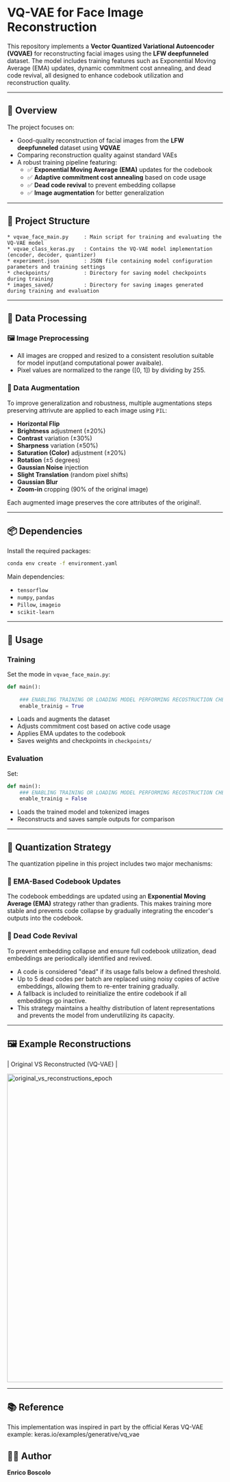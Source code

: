 # VQ-VAE for Face Image Reconstruction

This repository implements a **Vector Quantized Variational Autoencoder (VQVAE)** for reconstructing facial images using the **LFW deepfunneled** dataset. The model includes training features such as Exponential Moving Average (EMA) updates, dynamic commitment cost annealing, and dead code revival, all designed to enhance codebook utilization and reconstruction quality.

---

## 🧠 Overview

The project focuses on:
- Good-quality reconstruction of facial images from the **LFW deepfunneled** dataset using **VQVAE**
- Comparing reconstruction quality against standard VAEs
- A robust training pipeline featuring:
  - ✅ **Exponential Moving Average (EMA)** updates for the codebook 
  - ✅ **Adaptive commitment cost annealing** based on code usage
  - ✅ **Dead code revival** to prevent embedding collapse
  - ✅ **Image augmentation** for better generalization

---

## 📁 Project Structure

```
* vqvae_face_main.py     : Main script for training and evaluating the VQ-VAE model  
* vqvae_class_keras.py   : Contains the VQ-VAE model implementation (encoder, decoder, quantizer)  
* experiment.json        : JSON file containing model configuration parameters and training settings  
* checkpoints/           : Directory for saving model checkpoints during training  
* images_saved/          : Directory for saving images generated during training and evaluation  
```

---

## 🧪 Data Processing

### 🖼️ Image Preprocessing
- All images are cropped and resized to a consistent resolution suitable for model input(and computational power avaibale).
- Pixel values are normalized to the range \([0, 1]\) by dividing by 255.

### 🔁 Data Augmentation
To improve generalization and robustness, multiple augmentations steps preserving attrivute are applied to each image using `PIL`:
- **Horizontal Flip**
- **Brightness** adjustment (±20%)
- **Contrast** variation (±30%)
- **Sharpness** variation (±50%)
- **Saturation (Color)** adjustment (±20%)
- **Rotation** (±5 degrees)
- **Gaussian Noise** injection
- **Slight Translation** (random pixel shifts)
- **Gaussian Blur**
- **Zoom-in** cropping (90% of the original image)

Each augmented image preserves the core attributes of the original!.

---

## 📦 Dependencies

Install the required packages:

```bash
conda env create -f environment.yaml
```

Main dependencies:
- `tensorflow`
- `numpy`, `pandas`
- `Pillow`, `imageio`
- `scikit-learn`

---

## 🚀 Usage

### Training

Set the mode in `vqvae_face_main.py`:

```python
def main():
    
    ### ENABLING TRAINING OR LOADING MODEL PERFORMING RECOSTRUCTION CHECK
    enable_trainig = True
```

- Loads and augments the dataset
- Adjusts commitment cost based on active code usage
- Applies EMA updates to the codebook
- Saves weights and checkpoints in `checkpoints/`

### Evaluation

Set:

```python
def main():
    ### ENABLING TRAINING OR LOADING MODEL PERFORMING RECOSTRUCTION CHECK
    enable_trainig = False
```

- Loads the trained model and tokenized images
- Reconstructs and saves sample outputs for comparison

---

## 🧠 Quantization Strategy

The quantization pipeline in this project includes two major mechanisms:

### 🔁 EMA-Based Codebook Updates
The codebook embeddings are updated using an **Exponential Moving Average (EMA)** strategy rather than gradients. This makes training more stable and prevents code collapse by gradually integrating the encoder's outputs into the codebook.

### 🧪 Dead Code Revival
To prevent embedding collapse and ensure full codebook utilization, dead embeddings are periodically identified and revived.

- A code is considered "dead" if its usage falls below a defined threshold.
- Up to 5 dead codes per batch are replaced using noisy copies of active embeddings, allowing them to re-enter training gradually.
- A fallback is included to reinitialize the entire codebook if all embeddings go inactive.
- This strategy maintains a healthy distribution of latent representations and prevents the model from underutilizing its capacity.

---

## 🖼 Example Reconstructions

| Original VS Reconstructed (VQ-VAE) |

<img width="720" alt="original_vs_reconstructions_epoch" src="https://github.com/user-attachments/assets/d952c2d6-5042-46f0-a743-22e1b1d533e2" />

---

## 📚 Reference
This implementation was inspired in part by the official Keras VQ-VAE example:
 keras.io/examples/generative/vq_vae

## 👨‍💻 Author

**Enrico Boscolo**  
